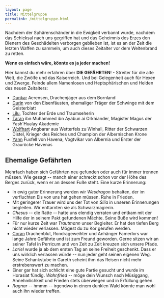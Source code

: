 ```yaml
---
layout: page
title: Mittelgruppe
permalink: /mittelgruppe.html
---
```


Nachdem der Sphärenschänder in die Ewigkeit verbannt wurde, nachdem das Schicksal nach uns gegriffen hat und das Geheimnis des Erzes den Dienern des Geschädelten verborgen geblieben ist, ist es an der Zeit die letzten Waffen zu sammeln, um auch dieses Zeitalter vor dem Weltenbrand zu retten.

**Wenn es einfach wäre, könnte es ja jeder machen!**

Hier kannst du mehr erfahren über **DIE GEFÄHRTEN**! - Streiter für die alte Welt, die Zwölfe und das Kaiserreich. Und bei Gelegenheit auch für Hexen und Zwerge. Feinde allem Namenlosen und Heptsphärischen und Helden des neuen Zeitalters:

* [Dunkar](/mittelgruppe/dunkar) Aerensen, Drachenjäger aus dem Bornland
* [Durin](/mittelgruppe/durin) von den Eisenfäusten, ehemaliger Träger der Schwinge mit dem Geisterblatt
* [Lilu](/mittelgruppe/lilu), Tochter der Erde und Traumseherin
* [Taran](/mittelgruppe/taran) ibn Muhammed ibn Ayabun ai Orkhiander, Magister Magus der Yash'Hualay Akademie
* [Wolfhart](/mittelgruppe/wolfhart) Angbarar aus Wetterfels zu Winhall, Ritter der Schwarzen Distel, Krieger des Reiches und Champion der Albernischen Krone
* [Yann](/mittelgruppe/yann) Fuxfell von Havena, Vogtvikar von Albernia und Erster der Grauröcke Havenas


## Ehemalige Gefährten

Mehrfach haben sich Gefährten neu gefunden oder auch für immer trennen müssen. Wie gesagt -- manch einer schreckt schon vor der Höhe des Berges zurück, wenn er an dessen Fuße steht. Eine kurze Erinnerung:

* In ewig guter Erinnerung werden wir _Wesdragon_ behalten, der im verfluchten Eis von uns hat gehen müssen. Ruhe in Frieden.
* Mit geringerer Trauer wird uns der Tot von _Silia_ in unseren Erinnerungen begleiten. Wir enttarnten sie als Schwarzmagierin.
* _Chesus_ -- die Ratte -- hatte uns elendig verraten und entkam mit der Hilfe der in seinem Pakt gefundenen Mächte. Seine Buße wird kommen!
* Für nur kurze Zeit war _Trautmann_ unser Begleiter. Er hat den tiefen Berg nicht wieder verlassen. Mögest du zu Kor gerufen werden.
* [Coran](/mittelgruppe/coran) Drachenblut, Rondrageweihter und Anhänger Famerlors war lange Jahre Gefährte und ist zum Freund geworden. Gerne sitzen wir an seiner Tafel in Perricum und von Zeit zu Zeit kreuzen sich unsere Pfade.
* _Lariel_ wurde ja ab dem ersten Tag an seine Freiheit geschenkt. Dass er uns wirklich verlassen würde -- nun jeder geht seinen eigenen Weg. Seine Schankstube in Gareth scheint ihm das Reisen nicht mehr erstrebenswert zu machen.
* Einer gar hat sich schlicht eine gute Partie gesucht und wurde im Horasiat fündig. _Wahnfried_ -- möge dein Wunsch nach Müsiggang, Annehmlichkeit und Frieden stets überwiegen und in Erfüllung gehen.
* _Ragnar_ -- hmmm -- irgendwo in einem dunklen Wald könnte man wohl auch ihn wieder treffen.

